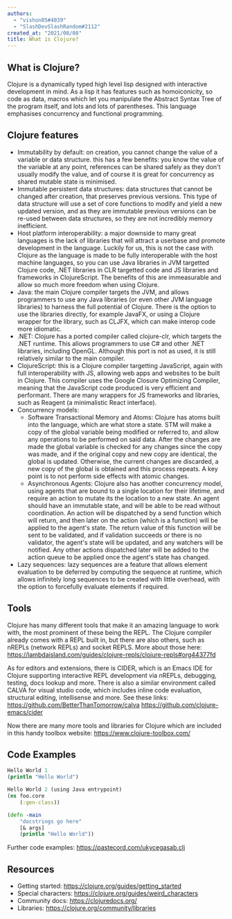 ```yaml
---
authors:
  - "vishon05#4039"
  - "SlashDevSlashRandom#2112"
created_at: "2021/08/08"
title: What is Clojure?
---
```


## What is Clojure?

Clojure is a dynamically typed high level lisp designed with interactive development in mind. As a lisp it has features such as homoiconicity, so code as data, macros which let you manipulate the Abstract Syntax Tree of the program itself, and lots and lots of parentheses. This language emphasises concurrency and functional programming.

## Clojure features

- Immutability by default: on creation, you cannot change the value of a variable or data structure. this has a few benefits: you know the value of the variable at any point, references can be shared safely as they don't usually modify the value, and of course it is great for concurrency as shared mutable state is minimised.
- Immutable persistent data structures: data structures that cannot be changed after creation, that preserves previous versions. This type of data structure will use a set of core functions to modify and yield a new updated version, and as they are immutable previous versions can be re-used between data structures, so they are not incredibly memory inefficient.
- Host platform interoperability: a major downside to many great languages is the lack of libraries that will attract a userbase and promote development in the language. Luckily for us, this is not the case with Clojure as the language is made to be fully interoperable with the host machine languages, so you can use Java libraries in JVM targetted Clojure code, .NET libraries in CLR targetted code and JS libraries and frameworks in ClojureScript. The benefits of this are immeasurable and allow so much more freedom when using Clojure.
- Java: the main Clojure compiler targets the JVM, and allows programmers to use any Java libraries (or even other JVM language libraries) to harness the full potential of Clojure. There is the option to use the libraries directly, for example JavaFX, or using a Clojure wrapper for the library, such as CLJFX, which can make interop code more idiomatic.
- .NET: Clojure has a ported compiler called clojure-clr, which targets the .NET runtime. This allows programmers to use C# and other .NET libraries, including OpenGL. Although this port is not as used, it is still relatively similar to the main compiler.
- ClojureScript: this is a Clojure compiler targetting JavaScript, again with full interoperability with JS, allowing web apps and websites to be built in Clojure. This compiler uses the Google Closure Optimizing Compiler, meaning that the JavaScript code produced is very efficient and performant. There are many wrappers for JS frameworks and libraries, such as Reagent (a minimalistic React interface).
- Concurrency models:
  - Software Transactional Memory and Atoms: Clojure has atoms built into the language, which are what store a state. STM will make a copy of the global variable being modified or referred to, and allow any operations to be performed on said data. After the changes are made the global variable is checked for any changes since the copy was made, and if the original copy and new copy are identical, the global is updated. Otherwise, the current changes are discarded, a new copy of the global is obtained and this process repeats. A key point is to not perform side effects with atomic changes.
  - Asynchronous Agents: Clojure also has another concurrency model, using agents that are bound to a single location for their lifetime, and require an action to mutate its the location to a new state. An agent should have an immutable state, and will be able to be read without coordination. An action will be dispatched by a send function which will return, and then later on the action (which is a function) will be applied to the agent's state. The return value of this function will be sent to be validated, and if validation succeeds or there is no validator, the agent's state will be updated, and any watchers will be notified. Any other actions dispatched later will be added to the action queue to be applied once the agent's state has changed.
- Lazy sequences: lazy sequences are a feature that allows element evaluation to be deferred by computing the sequence at runtime, which allows infinitely long sequences to be created with little overhead, with the option to forcefully evaluate elements if required.
  ⠀

## Tools

Clojure has many different tools that make it an amazing language to work with, the most prominent of these being the REPL. The Clojure compiler already comes with a REPL built in, but there are also others, such as nREPLs (network REPLs) and socket REPLS. More about those here: https://lambdaisland.com/guides/clojure-repls/clojure-repls#org44377fd

As for editors and extensions, there is CIDER, which is an Emacs IDE for Clojure supporting interactive REPL development via nREPLs, debugging, testing, docs lookup and more. There is also a similar environment called CALVA for visual studio code, which includes inline code evaluation, structural editing, intellisense and more. See these links: https://github.com/BetterThanTomorrow/calva https://github.com/clojure-emacs/cider

Now there are many more tools and libraries for Clojure which are included in this handy toolbox website: https://www.clojure-toolbox.com/

## Code Examples

```clj
Hello World 1
(println "Hello World")
```

```clj
Hello World 2 (using Java entrypoint)
(ns foo.core
    (:gen-class))

(defn -main
    "docstrings go here"
    [& args]
    (println "Hello World"))
```

Further code examples:
https://pastecord.com/ukycegasab.clj

## Resources

- Getting started: https://clojure.org/guides/getting_started
- Special characters: https://clojure.org/guides/weird_characters
- Community docs: https://clojuredocs.org/
- Libraries: https://clojure.org/community/libraries
